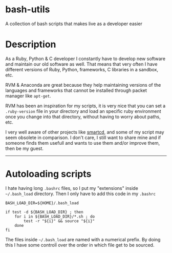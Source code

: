 # bash-utils
A collection of bash scripts that makes live as a developer easier

# Description

As a Ruby, Python & C developer I constantly have to develop new
software and maintain our old software as well. That means that
very often I have different versions of Ruby, Python, frameworks,
C libraries in a sandbox, etc.

RVM & Anaconda are great because they help maintaining versions
of the languages and frameworks that cannot be installed through
packet manager like `apt-get`.

RVM has been an inspiration for my scripts, it is very nice that you can
set a `.ruby-version` file in your directory and load an specific
ruby environment once you change into that directory, without
having to worry about paths, etc.

I very well aware of other projects like [smartcd](https://github.com/cxreg/smartcd),
and some of my script may seem obsolete in comparison. I don't care, I still want to
share mine and if someone finds them usefull and wants to use them and/or
improve them, then be my guest.

----

# Autoloading scripts

I hate having long `.bashrc` files, so I put my "extensions" inside `~/.bash_load` directory.
Then I only have to add this code in my `.bashrc`

```shell
BASH_LOAD_DIR=${HOME}/.bash_load

if test -d ${BASH_LOAD_DIR} ; then
	for i in ${BASH_LOAD_DIR}/*.sh ; do
		test -r "${i}" && source "${i}"
	done
fi
```

The files inside `~/.bash_load` are named with a numerical prefix. By
doing this I have some controll over the order in which file get to be
sourced.
